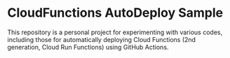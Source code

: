 # CloudFunctions AutoDeploy Sample

This repository is a personal project for experimenting with various codes, including those for automatically deploying Cloud Functions (2nd generation, Cloud Run Functions) using GitHub Actions.